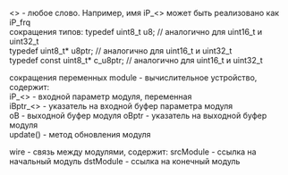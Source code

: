 <> - любое слово. Например, имя iP_<> может быть реализовано как iP_frq  
сокращения типов:
typedef uint8_t  u8;            // аналогично для uint16_t и uint32_t  
typedef uint8_t* u8ptr;         // аналогично для uint16_t и uint32_t  
typedef const uint8_t* c_u8ptr; // аналогично для uint16_t и uint32_t  

сокращения переменных
module    - вычислительное устройство, содержит:  
iP_<>     - входной параметр модуля, переменная  
iBptr_<>  - указатель на входной буфер параметра модуля  
oB        - выходной буфер модуля
oBptr     - указатель на выходной буфер модуля  
update()  - метод обновления модуля

wire      - связь между модулями, содержит:
srcModule - ссылка на начальный модуль
dstModule - ссылка на конечный модуль
